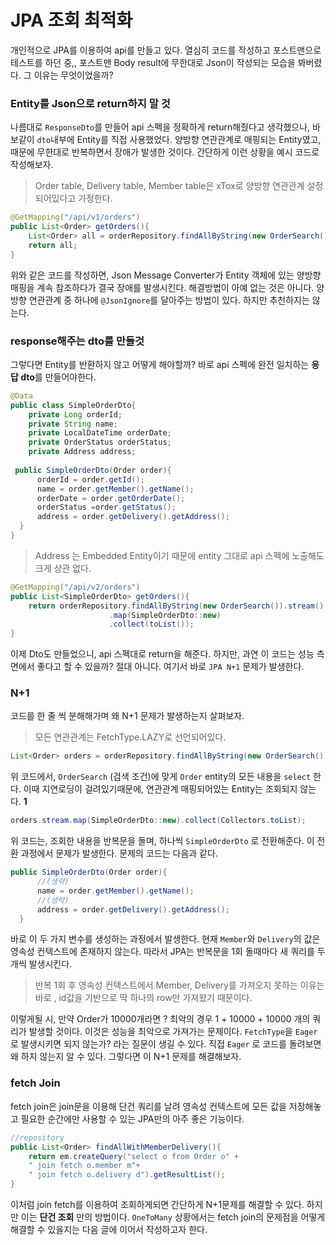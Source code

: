 # JPA 조회 최적화
개인적으로 JPA를 이용하여 api를 만들고 있다. 열심히 코드를 작성하고 포스트맨으로 테스트를 하던 중,, 포스트맨 Body result에 무한대로 Json이 작성되는 모습을 봐버렸다. 그 이유는 무엇이었을까?

### Entity를 Json으로 return하지 말 것
나름대로 ```ResponseDto```를 만들어 api 스펙을 정확하게 return해줬다고 생각했으나, 바보같이 ```dto```내부에 Entity를 직접 사용했었다.  양방향 연관관계로 매핑되는 Entity였고, 때문에 무한대로 반복하면서 장애가 발생한 것이다. 간단하게 이런 상황을 예시 코드로 작성해보자.
> Order table, Delivery table, Member table은 xTox로 양방향 연관관계 설정되어있다고 가정한다.
```java
@GetMapping("/api/v1/orders")  
public List<Order> getOrders(){  
    List<Order> all = orderRepository.findAllByString(new OrderSearch());  
    return all;  
}
```
위와 같은 코드를 작성하면, Json Message Converter가 Entity 객체에 있는 양방향 매핑을 계속 참조하다가 결국 장애를 발생시킨다. 해결방법이 아예 없는 것은 아니다.  양방향 연관관계 중 하나에 ```@JsonIgnore```를 달아주는 방법이 있다. 하지만 추천하지는 않는다. 

### response해주는 dto를 만들것
그렇다면 Entity를 반환하지 않고 어떻게 해야할까? 바로 api 스펙에 완전 일치하는 **응답 dto**를 만들어야한다. 
```java
@Data  
public class SimpleOrderDto{  
    private Long orderId;  
	private String name;  
	private LocalDateTime orderDate;  
	private OrderStatus orderStatus;  
	private Address address;  
  
 public SimpleOrderDto(Order order){  
      orderId = order.getId();  
	  name = order.getMember().getName(); 
	  orderDate = order.getOrderDate();  
	  orderStatus =order.getStatus();  
	  address = order.getDelivery().getAddress();
  }  
}
```
> Address 는  Embedded Entity이기 때문에 entity 그대로 api 스펙에 노출해도 크게 상관 없다.
```java
@GetMapping("/api/v2/orders")  
public List<SimpleOrderDto> getOrders(){  
    return orderRepository.findAllByString(new OrderSearch()).stream()
					  .map(SimpleOrderDto::new) 
					  .collect(toList());  
}
```
이제 Dto도 만들었으니, api 스펙대로 return을 해준다. 하지만, 과연 이 코드는 성능 측면에서 좋다고 할 수 있을까? 절대 아니다. 여기서 바로 ```JPA N+1``` 문제가 발생한다.

### N+1
코드를 한 줄 씩 분해해가며 왜 N+1 문제가 발생하는지 살펴보자.
> 모든 연관관계는 FetchType.LAZY로 선언되어있다.
```java
List<Order> orders = orderRepository.findAllByString(new OrderSearch())
```
위 코드에서, ```OrderSearch``` (검색 조건)에 맞게 ```Order``` entity의 모든 내용을 ```select``` 한다. 이때 지연로딩이 걸려있기때문에, 연관관계 매핑되어있는 Entity는 조회되지 않는다. **1**

```java
orders.stream.map(SimpleOrderDto::new).collect(Collectors.toList);
```
위 코드는, 조회한 내용을 반복문을 돌며, 하나씩 ```SimpleOrderDto``` 로 전환해준다. 이 전환 과정에서 문제가 발생한다. 문제의 코드는 다음과 같다.
```java
public SimpleOrderDto(Order order){  
	  //(생략)
	  name = order.getMember().getName(); 
      //(생략)
	  address = order.getDelivery().getAddress();
  } 
```
바로 이 두 가지 변수를 생성하는 과정에서 발생한다. 현재 ```Member```와 ```Delivery```의 값은 영속성 컨텍스트에 존재하지 않는다. 따라서 JPA는 반복문을 1회 돌때마다 새 쿼리를 두 개씩 발생시킨다. 
> 반복 1회 후 영속성 컨텍스트에서 Member, Delivery를 가져오지 못하는 이유는 바로 , id값을 기반으로 딱 하나의 row만 가져왔기 때문이다.

이렇게될 시, 만약 Order가 10000개라면 ? 최악의 경우 1 + 10000 + 10000 개의 쿼리가 발생할 것이다. 이것은 성능을 최악으로 가져가는 문제이다. ```FetchType```을 ```Eager```로 발생시키면 되지 않는가? 라는 질문이 생길 수 있다. 직접 ```Eager``` 로 코드를 돌려보면 왜 하지 않는지 알 수 있다.
그렇다면 이 N+1 문제를 해결해보자.

### fetch Join
fetch join은 join문을 이용해 단건 쿼리를 날려 영속성 컨텍스트에 모든 값을 저장해놓고 필요한 순간에만 사용할 수 있는 JPA만의 아주 좋은 기능이다.
```java
//repository
public List<Order> findAllWithMemberDelivery(){
	return em.createQuery("select o from Order o" +
	" join fetch o.member m"+
	" join fetch o.delivery d").getResultList();
}
```
이처럼 join fetch를 이용하여 조회하게되면 간단하게 N+1문제를 해결할 수 있다. 하지만 이는 **단건 조회** 만의 방법이다. ```OneToMany``` 상황에서는 fetch join의 문제점을 어떻게 해결할 수 있을지는 다음 글에 이어서 작성하고자 한다.
